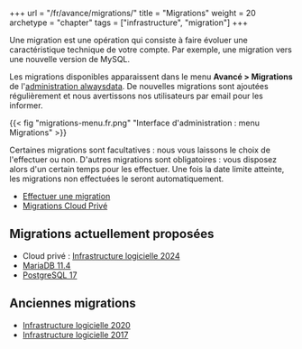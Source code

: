 +++
url = "/fr/avance/migrations/"
title = "Migrations"
weight = 20
archetype = "chapter"
tags = ["infrastructure", "migration"]
+++

Une migration est une opération qui consiste à faire évoluer une caractéristique technique de votre compte. Par exemple, une migration vers une nouvelle version de MySQL.

Les migrations disponibles apparaissent dans le menu **Avancé > Migrations** de l'[administration alwaysdata](https://admin.alwaysdata.com). De nouvelles migrations sont ajoutées régulièrement et nous avertissons nos utilisateurs par email pour les informer.

{{< fig "migrations-menu.fr.png" "Interface d'administration : menu Migrations" >}}

Certaines migrations sont facultatives : nous vous laissons le choix de l'effectuer ou non. D'autres migrations sont obligatoires : vous disposez alors d'un certain temps pour les effectuer. Une fois la date limite atteinte, les migrations non effectuées le seront automatiquement.


- [Effectuer une migration](advanced/migrations/perform-migration)
- [Migrations Cloud Privé](advanced/migrations/private-cloud-migrations)

## Migrations actuellement proposées

* Cloud privé : [Infrastructure logicielle 2024](advanced/migrations/2024-software-architecture)
* [MariaDB 11.4](advanced/migrations/mariadb-11_4)
* [PostgreSQL 17](advanced/migrations/postgresql-17)

## Anciennes migrations

* [Infrastructure logicielle 2020](advanced/migrations/2020-software-architecture)
* [Infrastructure logicielle 2017](advanced/migrations/2017-software-architecture)
